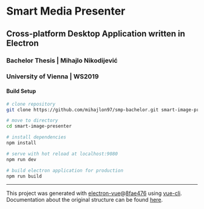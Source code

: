 # Smart Media Presenter
## Cross-platform Desktop Application written in Electron
### Bachelor Thesis | Mihajlo Nikodijević
### University of Vienna | WS2019


#### Build Setup

``` bash
# clone repository
git clone https://github.com/mihajlon97/smp-bachelor.git smart-image-presenter

# move to directory
cd smart-image-presenter

# install dependencies
npm install

# serve with hot reload at localhost:9080
npm run dev

# build electron application for production
npm run build


```

---

This project was generated with [electron-vue](https://github.com/SimulatedGREG/electron-vue)@[8fae476](https://github.com/SimulatedGREG/electron-vue/tree/8fae4763e9d225d3691b627e83b9e09b56f6c935) using [vue-cli](https://github.com/vuejs/vue-cli). Documentation about the original structure can be found [here](https://simulatedgreg.gitbooks.io/electron-vue/content/index.html).

